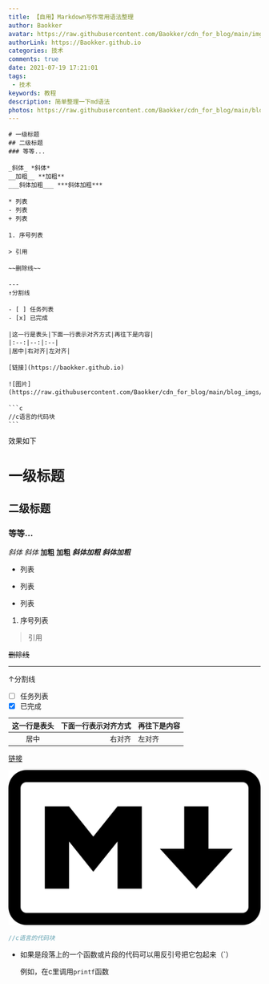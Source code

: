 ```yaml
---
title: 【自用】Markdown写作常用语法整理
author: Baokker
avatar: https://raw.githubusercontent.com/Baokker/cdn_for_blog/main/img/custom/avatar.jpg
authorLink: https://Baokker.github.io
categories: 技术
comments: true
date: 2021-07-19 17:21:01
tags:
 - 技术
keywords: 教程
description: 简单整理一下md语法
photos: https://raw.githubusercontent.com/Baokker/cdn_for_blog/main/blog_imgs/md.png
---
```


```
# 一级标题
## 二级标题
### 等等...

_斜体_ *斜体*
__加粗__ **加粗**
___斜体加粗___ ***斜体加粗***

* 列表
- 列表
+ 列表

1. 序号列表

> 引用

~~删除线~~

---
↑分割线

- [ ] 任务列表
- [x] 已完成

|这一行是表头|下面一行表示对齐方式|再往下是内容|
|:--:|--:|:--|
|居中|右对齐|左对齐|

[链接](https://baokker.github.io)

![图片](https://raw.githubusercontent.com/Baokker/cdn_for_blog/main/blog_imgs/md.png)

​```c
//c语言的代码块
​```

```

  

效果如下

# 一级标题
## 二级标题
### 等等...

_斜体_ *斜体*
__加粗__ **加粗**
___斜体加粗___ ***斜体加粗***

* 列表
- 列表
+ 列表

1. 序号列表

> 引用

~~删除线~~

---
↑分割线

- [ ] 任务列表
- [x] 已完成

| 这一行是表头 | 下面一行表示对齐方式 | 再往下是内容 |
| :----------: | -------------------: | :----------- |
|     居中     |               右对齐 | 左对齐       |

[链接](https://baokker.github.io)

![图片](https://raw.githubusercontent.com/Baokker/cdn_for_blog/main/blog_imgs/md.png)



```c
//c语言的代码块
```

- 如果是段落上的一个函数或片段的代码可以用反引号把它包起来（`）

  例如，在c里调用`printf`函数

